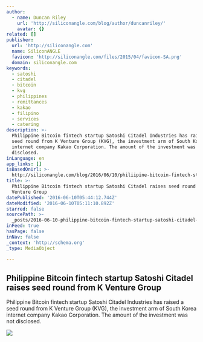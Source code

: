 ```yaml
---
author:
  - name: Duncan Riley
    url: 'http://siliconangle.com/blog/author/duncanriley/'
    avatar: {}
related: []
publisher:
  url: 'http://siliconangle.com'
  name: SiliconANGLE
  favicon: 'http://siliconangle.com/files/2015/04/favicon-SA.png'
  domain: siliconangle.com
keywords:
  - satoshi
  - citadel
  - bitcoin
  - kvg
  - philippines
  - remittances
  - kakao
  - filipino
  - services
  - catering
description: >-
  Philippine Bitcoin fintech startup Satoshi Citadel Industries has raised a
  seed round from K Venture Group (KVG), the investment arm of South Korea
  internet company Kakao Corporation. The amount of the investment was not
  disclosed.
inLanguage: en
app_links: []
isBasedOnUrl: >-
  http://siliconangle.com/blog/2016/06/10/philiipine-bitcoin-fintech-startup-satoshi-citadel-raises-seed-round-from-k-venture-group/
title: >-
  Philippine Bitcoin fintech startup Satoshi Citadel raises seed round from K
  Venture Group
datePublished: '2016-06-10T05:44:12.744Z'
dateModified: '2016-06-10T05:11:10.892Z'
starred: false
sourcePath: >-
  _posts/2016-06-10-philippine-bitcoin-fintech-startup-satoshi-citadel-raises-se.md
inFeed: true
hasPage: false
inNav: false
_context: 'http://schema.org'
_type: MediaObject

---
```

<article style=""><h1>Philippine Bitcoin fintech startup Satoshi Citadel raises seed round from K Venture Group</h1><p>Philippine Bitcoin fintech startup Satoshi Citadel Industries has raised a seed round from K Venture Group (KVG), the investment arm of South Korea internet company Kakao Corporation. The amount of the investment was not disclosed.</p><img src="http://siliconangle.com/files/2016/06/satoshi-citadel-800x267.jpg" /></article>